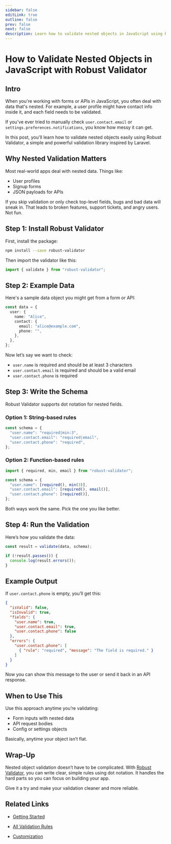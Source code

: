 ```yaml
---
sidebar: false
editLink: true
outline: false
prev: false
next: false
description: Learn how to validate nested objects in JavaScript using Robust Validator. A simple and practical guide for forms and API data.
---
```


# How to Validate Nested Objects in JavaScript with Robust Validator

## Intro

When you're working with forms or APIs in JavaScript, you often deal with data that's nested. For example, a user profile might have contact info inside it, and each field needs to be validated.

If you've ever tried to manually check `user.contact.email` or `settings.preferences.notifications`, you know how messy it can get.

In this post, you'll learn how to validate nested objects easily using Robust Validator, a simple and powerful validation library inspired by Laravel.

## Why Nested Validation Matters

Most real-world apps deal with nested data. Things like:

- User profiles
- Signup forms
- JSON payloads for APIs

If you skip validation or only check top-level fields, bugs and bad data will sneak in. That leads to broken features, support tickets, and angry users. Not fun.

## Step 1: Install Robust Validator

First, install the package:

```bash
npm install --save robust-validator
```

Then import the validator like this:

```ts
import { validate } from "robust-validator";
```

## Step 2: Example Data

Here's a sample data object you might get from a form or API:

```ts
const data = {
  user: {
    name: "Alice",
    contact: {
      email: "alice@example.com",
      phone: "",
    },
  },
};
```

Now let’s say we want to check:

- `user.name` is required and should be at least 3 characters
- `user.contact.email` is required and should be a valid email
- `user.contact.phone` is required

## Step 3: Write the Schema

Robust Validator supports dot notation for nested fields.

### Option 1: String-based rules

```ts
const schema = {
  "user.name": "required|min:3",
  "user.contact.email": "required|email",
  "user.contact.phone": "required",
};
```

### Option 2: Function-based rules

```ts
import { required, min, email } from "robust-validator";

const schema = {
  "user.name": [required(), min(3)],
  "user.contact.email": [required(), email()],
  "user.contact.phone": [required()],
};
```

Both ways work the same. Pick the one you like better.

## Step 4: Run the Validation

Here’s how you validate the data:

```ts
const result = validate(data, schema);

if (!result.passes()) {
  console.log(result.errors());
}
```

## Example Output

If `user.contact.phone` is empty, you’ll get this:

```json
{
  "isValid": false,
  "isInvalid": true,
  "fields": {
    "user.name": true,
    "user.contact.email": true,
    "user.contact.phone": false
  },
  "errors": {
    "user.contact.phone": [
      { "rule": "required", "message": "The field is required." }
    ]
  }
}
```

Now you can show this message to the user or send it back in an API response.

## When to Use This

Use this approach anytime you’re validating:

- Form inputs with nested data
- API request bodies
- Config or settings objects

Basically, anytime your object isn’t flat.

## Wrap-Up

Nested object validation doesn’t have to be complicated. With [Robust Validator](https://validator.axe-api.com), you can write clear, simple rules using dot notation. It handles the hard parts so you can focus on building your app.

Give it a try and make your validation cleaner and more reliable.

## Related Links

- [Getting Started](https://validator.axe-api.com/getting-started)

- [All Validation Rules](https://validator.axe-api.com/rules)

- [Customization](https://validator.axe-api.com/customization)
